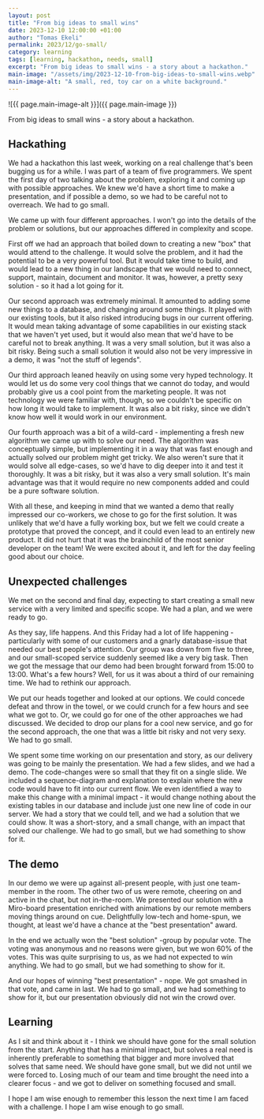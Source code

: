 ```yaml
---
layout: post
title: "From big ideas to small wins"
date: 2023-12-10 12:00:00 +01:00
author: "Tomas Ekeli"
permalink: 2023/12/go-small/
category: learning
tags: [learning, hackathon, needs, small]
excerpt: "From big ideas to small wins - a story about a hackathon."
main-image: "/assets/img/2023-12-10-from-big-ideas-to-small-wins.webp"
main-image-alt: "A small, red, toy car on a white background."
---
```


![{{ page.main-image-alt }}]({{ page.main-image }})

From big ideas to small wins - a story about a hackathon.

## Hackathing

We had a hackathon this last week, working on a real challenge that's been bugging us for a while. I was part of a team of five programmers. We spent the first day of two talking about the problem, exploring it and coming up with possible approaches. We knew we'd have a short time to make a presentation, and if possible a demo, so we had to be careful not to overreach. We had to go small.

We came up with four different approaches. I won't go into the details of the problem or solutions, but our approaches differed in complexity and scope.

First off we had an approach that boiled down to creating a new "box" that would attend to the challenge. It would solve the problem, and it had the potential to be a very powerful tool. But it would take time to build, and would lead to a new thing in our landscape that we would need to connect, support, maintain, document and monitor. It was, however, a pretty sexy solution - so it had a lot going for it.

Our second approach was extremely minimal. It amounted to adding some new things to a database, and changing around some things. It played with our existing tools, but it also risked introducing bugs in our current offering. It would mean taking advantage of some capabilities in our existing stack that we haven't yet used, but it would also mean that we'd have to be careful not to break anything. It was a very small solution, but it was also a bit risky. Being such a small solution it would also not be very impressive in a demo, it was "not the stuff of legends".

Our third approach leaned heavily on using some very hyped technology. It would let us do some very cool things that we cannot do today, and would probably give us a cool point from the marketing people. It was not technology we were familiar with, though, so we couldn't be specific on how long it would take to implement. It was also a bit risky, since we didn't know how well it would work in our environment.

Our fourth approach was a bit of a wild-card - implementing a fresh new algorithm we came up with to solve our need. The algorithm was conceptually simple, but implementing it in a way that was fast enough and actually solved our problem might get tricky. We also weren't sure that it would solve all edge-cases, so we'd have to dig deeper into it and test it thoroughly. It was a bit risky, but it was also a very small solution. It's main advantage was that it would require no new components added and could be a pure software solution.

With all these, and keeping in mind that we wanted a demo that really impressed our co-workers, we chose to go for the first solution. It was unlikely that we'd have a fully working box, but we felt we could create a prototype that proved the concept, and it could even lead to an entirely new product. It did not hurt that it was the brainchild of the most senior developer on the team! We were excited about it, and left for the day feeling good about our choice.

## Unexpected challenges

We met on the second and final day, expecting to start creating a small new service with a very limited and specific scope. We had a plan, and we were ready to go.

As they say, life happens. And this Friday had a lot of life happening - particularly with some of our customers and a gnarly database-issue that needed our best people's attention. Our group was down from five to three, and our small-scoped service suddenly seemed like a very big task. Then we got the message that our demo had been brought forward from 15:00 to 13:00. What's a few hours? Well, for us it was about a third of our remaining time. We had to rethink our approach.

We put our heads together and looked at our options. We could concede defeat and throw in the towel, or we could crunch for a few hours and see what we got to. Or, we could go for one of the other approaches we had discussed. We decided to drop our plans for a cool new service, and go for the second approach, the one that was a little bit risky and not very sexy. We had to go small.

We spent some time working on our presentation and story, as our delivery was going to be mainly the presentation. We had a few slides, and we had a demo. The code-changes were so small that they fit on a single slide. We included a sequence-diagram and explanation to explain where the new code would have to fit into our current flow. We even identified a way to make this change with a minimal impact - it would change nothing about the existing tables in our database and include just one new line of code in our server. We had a story that we could tell, and we had a solution that we could show. It was a short-story, and a small change, with an impact that solved our challenge. We had to go small, but we had something to show for it.

## The demo

In our demo we were up against all-present people, with just one team-member in the room. The other two of us were remote, cheering on and active in the chat, but not in-the-room. We presented our solution with a Miro-board presentation enriched with animations by our remote members moving things around on cue. Delightfully low-tech and home-spun, we thought, at least we'd have a chance at the "best presentation" award.

In the end we actually won the "best solution" -group by popular vote. The voting was anonymous and no reasons were given, but we won 60% of the votes. This was quite surprising to us, as we had not expected to win anything. We had to go small, but we had something to show for it.

And our hopes of winning "best presentation" - nope. We got smashed in that vote, and came in last. We had to go small, and we had something to show for it, but our presentation obviously did not win the crowd over.

## Learning

As I sit and think about it - I think we should have gone for the small solution from the start. Anything that has a minimal impact, but solves a real need is inherently preferable to something that bigger and more involved that solves that same need. We should have gone small, but we did not until we were forced to. Losing much of our team and time brought the need into a clearer focus - and we got to deliver on something focused and small.

I hope I am wise enough to remember this lesson the next time I am faced with a challenge. I hope I am wise enough to go small.

